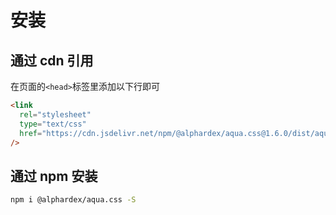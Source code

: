 # 安装

## 通过 cdn 引用

在页面的`<head>`标签里添加以下行即可

```html
<link
  rel="stylesheet"
  type="text/css"
  href="https://cdn.jsdelivr.net/npm/@alphardex/aqua.css@1.6.0/dist/aqua.min.css"
/>
```

## 通过 npm 安装

```sh
npm i @alphardex/aqua.css -S
```
